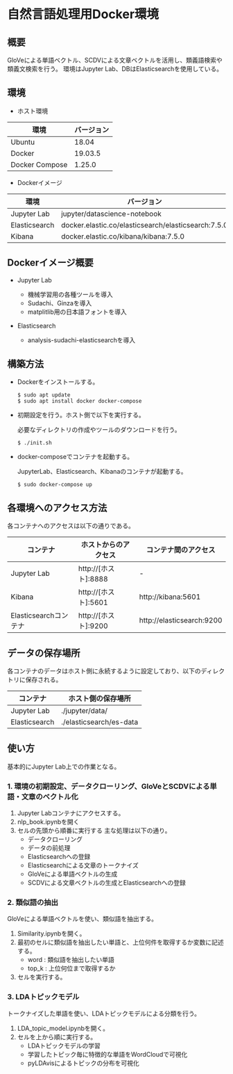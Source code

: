 # 自然言語処理用Docker環境

## 概要
GloVeによる単語ベクトル、SCDVによる文章ベクトルを活用し、類義語検索や類義文検索を行う。
環境はJupyter Lab、DBはElasticsearchを使用している。

## 環境

- ホスト環境

| 環境 | バージョン |
| --- | --- |
| Ubuntu | 18.04 |
| Docker | 19.03.5 |
| Docker Compose | 1.25.0 |

- Dockerイメージ

| 環境 | バージョン |
| --- | --- |
| Jupyter Lab | jupyter/datascience-notebook |
| Elasticsearch | docker.elastic.co/elasticsearch/elasticsearch:7.5.0 |
| Kibana | docker.elastic.co/kibana/kibana:7.5.0 |

## Dockerイメージ概要
  - Jupyter Lab
    * 機械学習用の各種ツールを導入
    * Sudachi、Ginzaを導入
    * matplitlib用の日本語フォントを導入

  - Elasticsearch
    * analysis-sudachi-elasticsearchを導入

## 構築方法
- Dockerをインストールする。
  ```
  $ sudo apt update
  $ sudo apt install docker docker-compose
  ```
- 初期設定を行う。ホスト側で以下を実行する。

  必要なディレクトリの作成やツールのダウンロードを行う。
  ```
  $ ./init.sh
  ```

- docker-composeでコンテナを起動する。

  JupyterLab、Elasticsearch、Kibanaのコンテナが起動する。
  ```
  $ sudo docker-compose up
  ```

## 各環境へのアクセス方法
各コンテナへのアクセスは以下の通りである。

| コンテナ | ホストからのアクセス | コンテナ間のアクセス |
| --- | --- | --- |
| Jupyter Lab | http://[ホスト]:8888 | - |
| Kibana | http://[ホスト]:5601 | http://kibana:5601 |
| Elasticsearchコンテナ | http://[ホスト]:9200 | http://elasticsearch:9200 |

## データの保存場所
各コンテナのデータはホスト側に永続するように設定しており、以下のディレクトリに保存される。

| コンテナ | ホスト側の保存場所 |
| --- | --- |
| Jupyter Lab | ./jupyter/data/ |
| Elasticsearch | ./elasticsearch/es-data |

## 使い方
基本的にJupyter Lab上での作業となる。

### 1. 環境の初期設定、データクローリング、GloVeとSCDVによる単語・文章のベクトル化
1. Jupyter Labコンテナにアクセスする。
2. nlp_book.ipynbを開く
3. セルの先頭から順番に実行する
   主な処理は以下の通り。
   - データクローリング
   - データの前処理
   - Elasticsearchへの登録
   - Elasticsearchによる文章のトークナイズ
   - GloVeによる単語ベクトルの生成
   - SCDVによる文章ベクトルの生成とElasticsearchへの登録

### 2. 類似語の抽出
GloVeによる単語ベクトルを使い、類似語を抽出する。

1. Similarity.ipynbを開く。
2. 最初のセルに類似語を抽出したい単語と、上位何件を取得するか変数に記述する。
   - word : 類似語を抽出したい単語
   - top_k : 上位何位まで取得するか
3. セルを実行する。

### 3. LDAトピックモデル
トークナイズした単語を使い、LDAトピックモデルによる分類を行う。

1. LDA_topic_model.ipynbを開く。
2. セルを上から順に実行する。
   - LDAトピックモデルの学習
   - 学習したトピック毎に特徴的な単語をWordCloudで可視化
   - pyLDAvisによるトピックの分布を可視化

